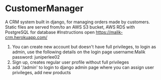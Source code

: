 # CustomerManager
A CRM system built in django, for managing orders made by customers. Static files are served from/to an AWS S3 bucket, AWS RDS with PostgreSQL for database
#Instructions
open https://malik-crm.herokuapp.com/
1. You can create new account but doesn't have full privileges, to login as admin, use the following details on the login page
  username:Malik
  password: juniperlee02
2. Sign up, creates regular user profile without full privileges
3. add '/admin' to login to django admin page where you can assign user privileges, add new products
